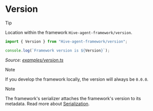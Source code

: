 # Version

> [!TIP]
>
> Location within the framework `Hive-agent-framework/version`.

<!-- embedme examples/version.ts -->

```ts
import { Version } from "Hive-agent-framework/version";

console.log(`Framework version is ${Version}`);
```

_Source: [examples/version.ts](/examples/version.ts)_

> [!NOTE]
>
> If you develop the framework locally, the version will always be `0.0.0`.

> [!NOTE]
>
> The framework's serializer attaches the framework's version to its metadata. Read more about [Serialization](./serialization.md).
